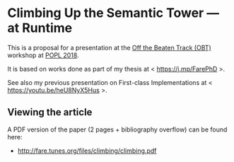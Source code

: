 Climbing Up the Semantic Tower — at Runtime
===========================================

This is a proposal for a presentation at the
[Off the Beaten Track (OBT)](https://conf.researchr.org/track/POPL-2018/OBT-2018)
workshop at [POPL 2018](https://popl18.sigplan.org/home).

It is based on works done as part of my thesis at < https://j.mp/FarePhD >.

See also my previous presentation on First-class Implementations
at < https://youtu.be/heU8NyX5Hus >.

Viewing the article
-------------------

A PDF version of the paper (2 pages + bibliography overflow)
can be found here:

  * http://fare.tunes.org/files/climbing/climbing.pdf
